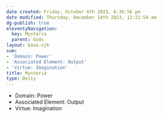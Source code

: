 ```yaml
---
date created: Friday, October 6th 2023, 6:38:56 pm
date modified: Thursday, December 14th 2023, 12:21:54 am
dg-publish: true
eleventyNavigation:
  key: Mysteria
  parent: Gods
layout: base.njk
sum:
- 'Domain: Power'
- 'Associated Element: Output'
- 'Virtue: Imagination'
title: Mysteria
type: Deity
---
```


- Domain: Power
- Associated Element: Output
- Virtue: Imagination